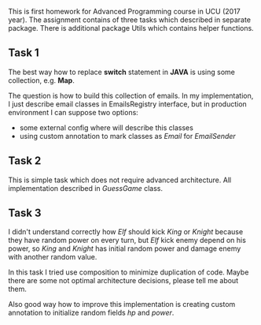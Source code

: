 This is first homework for Advanced Programming course in UCU (2017 year).
The assignment contains of three tasks which described 
in separate package. There is additional package Utils which 
contains helper functions.


## Task 1
The best way how to replace **switch** statement in **JAVA** 
is using some collection, e.g. **Map**.

The question is how to build this collection of emails.
In my implementation, I just describe email classes in EmailsRegistry
interface, but in production environment I can suppose two options:
* some external config where will describe this classes
* using custom annotation to mark classes as *Email* for 
*EmailSender*

## Task 2
This is simple task which does not require advanced 
architecture. All implementation described in *GuessGame* class.

## Task 3
I didn't understand correctly how *Elf* should kick 
*King* or *Knight* because they have random power on every turn,
but *Elf* kick enemy depend on his power, so *King* and *Knight* 
has initial random power and damage enemy with another random value.

In this task I tried use composition to minimize duplication of code. 
Maybe there are some not optimal architecture decisions, 
please tell me about them.

Also good way how to improve this implementation 
is creating custom annotation to initialize random fields *hp* and *power*. 